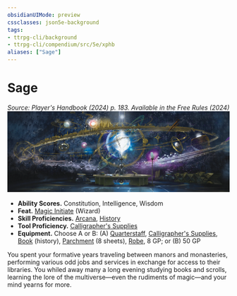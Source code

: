 ```yaml
---
obsidianUIMode: preview
cssclasses: json5e-background
tags:
- ttrpg-cli/background
- ttrpg-cli/compendium/src/5e/xphb
aliases: ["Sage"]
---
```

# Sage
*Source: Player's Handbook (2024) p. 183. Available in the Free Rules (2024)*  
![](Misc%20Files/CLI/compendium/backgrounds/img/sage.webp#right)

- **Ability Scores.** Constitution, Intelligence, Wisdom  
- **Feat.** [Magic Initiate](Misc%20Files/CLI/compendium/feats/magic-initiate-xphb.md) (Wizard)  
- **Skill Proficiencies.** [Arcana](Misc%20Files/CLI/rules/skills.md#Arcana), [History](Misc%20Files/CLI/rules/skills.md#History)  
- **Tool Proficiency.** [Calligrapher's Supplies](Misc%20Files/CLI/compendium/items/calligraphers-supplies-xphb.md)  
- **Equipment.** Choose A or B: (A) [Quarterstaff](Misc%20Files/CLI/compendium/items/quarterstaff-xphb.md), [Calligrapher's Supplies](Misc%20Files/CLI/compendium/items/calligraphers-supplies-xphb.md), [Book](Misc%20Files/CLI/compendium/items/book-xphb.md) (history), [Parchment](Misc%20Files/CLI/compendium/items/parchment-xphb.md) (8 sheets), [Robe](Misc%20Files/CLI/compendium/items/robe-xphb.md), 8 GP; or (B) 50 GP  

You spent your formative years traveling between manors and monasteries, performing various odd jobs and services in exchange for access to their libraries. You whiled away many a long evening studying books and scrolls, learning the lore of the multiverse—even the rudiments of magic—and your mind yearns for more.
